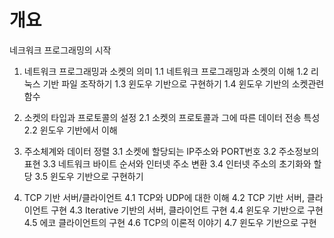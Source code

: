 # 개요
네크워크 프로그래밍의 시작

1. 네트워크 프로그래밍과 소켓의 의미
1.1 네트워크 프로그래밍과 소켓의 이해
1.2 리눅스 기반 파일 조작하기
1.3 윈도우 기반으로 구현하기
1.4 윈도우 기반의 소켓관련 함수

2. 소켓의 타입과 프로토콜의 설정
2.1 소켓의 프로토콜과 그에 따른 데이터 전송 특성
2.2 윈도우 기반에서 이해

3. 주소체계와 데이터 정렬
3.1 소켓에 할당되는 IP주소와 PORT번호
3.2 주소정보의 표현
3.3 네트워크 바이트 순서와 인터넷 주소 변환
3.4 인터넷 주소의 초기화와 할당
3.5 윈도우 기반으로 구현하기

4. TCP 기반 서버/클라이언트 
4.1 TCP와 UDP에 대한 이해
4.2 TCP 기반 서버, 클라이언트 구현
4.3 Iterative 기반의 서버, 클라이언트 구현
4.4 윈도우 기반으로 구현
4.5 에코 클라이언트의 구현
4.6 TCP의 이론적 이야기
4.7 윈도우 기반으로 구현


